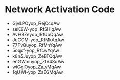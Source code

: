 # Network Activation Code
* GjvLPOyop_RejCcqAw
* seK9W-yop_RfSHIqAw
* AvHBZeyop_RfUpQqAw
* JuCOM-yop_RfMkAqAw
* 77FvQuyop_RfMnYqAw
* 5oqcf-yop_RfcwYqAw
* k8n5Juyop_ZeBTQqAw
* enGWmuyop_ZfV48qAw
* wiGgiOyop_Za_yMqAw
* 1qUWI-yop_ZaEGMqAw